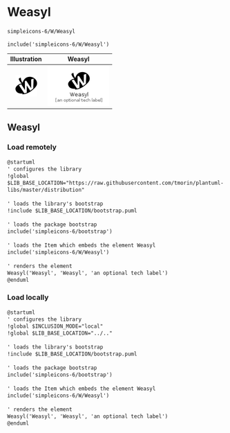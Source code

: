 # Weasyl


```text
simpleicons-6/W/Weasyl
```

```text
include('simpleicons-6/W/Weasyl')
```



| Illustration | Weasyl |
| :---: | :---: |
| ![illustration for Illustration](../../simpleicons-6/W/Weasyl.png) | ![illustration for Weasyl](../../simpleicons-6/W/Weasyl.Local.png) |




## Weasyl

### Load remotely
```plantuml
@startuml
' configures the library
!global $LIB_BASE_LOCATION="https://raw.githubusercontent.com/tmorin/plantuml-libs/master/distribution"

' loads the library's bootstrap
!include $LIB_BASE_LOCATION/bootstrap.puml

' loads the package bootstrap
include('simpleicons-6/bootstrap')

' loads the Item which embeds the element Weasyl
include('simpleicons-6/W/Weasyl')

' renders the element
Weasyl('Weasyl', 'Weasyl', 'an optional tech label')
@enduml
```

### Load locally
```plantuml
@startuml
' configures the library
!global $INCLUSION_MODE="local"
!global $LIB_BASE_LOCATION="../.."

' loads the library's bootstrap
!include $LIB_BASE_LOCATION/bootstrap.puml

' loads the package bootstrap
include('simpleicons-6/bootstrap')

' loads the Item which embeds the element Weasyl
include('simpleicons-6/W/Weasyl')

' renders the element
Weasyl('Weasyl', 'Weasyl', 'an optional tech label')
@enduml
```

